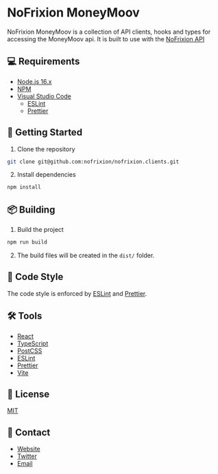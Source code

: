 # NoFrixion MoneyMoov

NoFrixion MoneyMoov is a collection of API clients, hooks and types for accessing the MoneyMoov api. It is built to use with the [NoFrixion API](https://www.nofrixion.com/)

## 💻 Requirements

- [Node.js 16.x](https://nodejs.org/en/blog/release/v16.16.0)
- [NPM](https://www.npmjs.com/)
- [Visual Studio Code](https://code.visualstudio.com/)
  - [ESLint](https://marketplace.visualstudio.com/items?itemName=dbaeumer.vscode-eslint)
  - [Prettier](https://marketplace.visualstudio.com/items?itemName=esbenp.prettier-vscode)

## 🚀 Getting Started

1. Clone the repository

```bash
git clone git@github.com:nofrixion/nofrixion.clients.git
```

2. Install dependencies

```bash
npm install
```

## 📦 Building

1. Build the project

```bash
npm run build
```

2. The build files will be created in the `dist/` folder.

## 📃 Code Style

The code style is enforced by [ESLint](https://eslint.org/) and [Prettier](https://prettier.io/).

## 🛠️ Tools

- [React](https://reactjs.org/)
- [TypeScript](https://www.typescriptlang.org/)
- [PostCSS](https://postcss.org/)
- [ESLint](https://eslint.org/)
- [Prettier](https://prettier.io/)
- [Vite](https://vitejs.dev/)

## 📝 License

[MIT](LICENSE)

## 📧 Contact

- [Website](https://www.nofrixion.com/)
- [Twitter](https://twitter.com/nofrixion)
- [Email](mailto:support@nofrixion.com)
